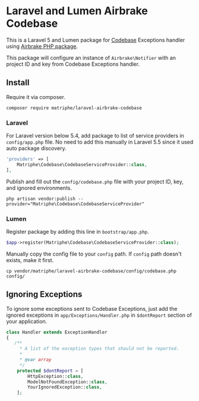 # Laravel and Lumen Airbrake Codebase

This is a Laravel 5 and Lumen package for [Codebase](https://www.codebasehq.com/) Exceptions handler using [Airbrake PHP package](https://github.com/airbrake/phpbrake).

This package will configure an instance of `Airbrake\Notifier` with an project ID and key from Codebase Exceptions handler.

## Install

Require it via composer.

```
composer require matriphe/laravel-airbrake-codebase
```

### Laravel

For Laravel version below 5.4, add package to list of service providers in `config/app.php` file. No need to add this manually in Laravel 5.5 since it used auto package discovery.

```php
'providers' => [
    Matriphe\Codebase\CodebaseServiceProvider::class,
],
```

Publish and fill out the `config/codebase.php` file with your project ID, key, and ignored environments.

```
php artisan vendor:publish --provider="Matriphe\Codebase\CodebaseServiceProvider"
```

### Lumen

Register package by adding this line in `bootstrap/app.php`.

```php
$app->register(Matriphe\Codebase\CodebaseServiceProvider::class);
```

Manually copy the config file to your `config` path. If `config` path doesn't exists, make it first.

```
cp vendor/matriphe/laravel-airbrake-codebase/config/codebase.php config/
```

## Ignoring Exceptions

To ignore some exceptions sent to Codebase Exceptions, just add the ignored exceptions in `app/Exceptions/Handler.php` in `$dontReport` section of your application.

```php
class Handler extends ExceptionHandler
{
   /**
     * A list of the exception types that should not be reported.
     *
     * @var array
     */
    protected $dontReport = [
        HttpException::class,
        ModelNotFoundException::class,
        YourIgnoredException::class,
    ];
```